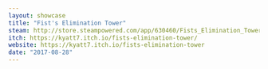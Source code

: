 ```yaml
---
layout: showcase
title: "Fist's Elimination Tower"
steam: http://store.steampowered.com/app/630460/Fists_Elimination_Tower/
itch: https://kyatt7.itch.io/fists-elimination-tower/
website: https://kyatt7.itch.io/fists-elimination-tower
date: "2017-08-28"
---
```

